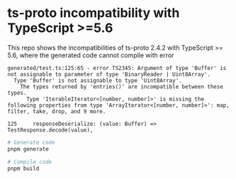 # ts-proto incompatibility with TypeScript >=5.6

This repo shows the incompatibilities of ts-proto 2.4.2 with TypeScript >= 5.6, where the generated code cannot compile with error 

```
generated/test.ts:125:65 - error TS2345: Argument of type 'Buffer' is not assignable to parameter of type 'BinaryReader | Uint8Array'.
  Type 'Buffer' is not assignable to type 'Uint8Array'.
    The types returned by 'entries()' are incompatible between these types.
      Type 'IterableIterator<[number, number]>' is missing the following properties from type 'ArrayIterator<[number, number]>': map, filter, take, drop, and 9 more.

125     responseDeserialize: (value: Buffer) => TestResponse.decode(value),
```

```bash
# Generate code
pnpm generate

# Compile code
pnpm build
```